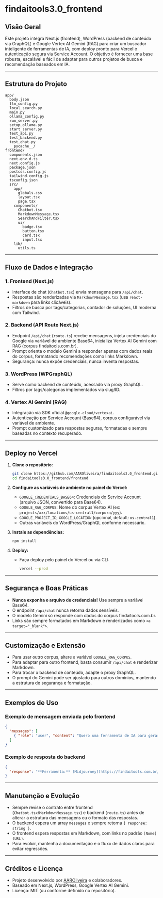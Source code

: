 # findaitools3.0_frontend

## Visão Geral

Este projeto integra Next.js (frontend), WordPress (backend de conteúdo via GraphQL) e Google Vertex AI Gemini (RAG) para criar um buscador inteligente de ferramentas de IA, com deploy pronto para Vercel e autenticação segura via Service Account. O objetivo é fornecer uma base robusta, escalável e fácil de adaptar para outros projetos de busca e recomendação baseados em IA.

---

## Estrutura do Projeto


```text
app/
  body.json
  llm_config.py
  local_search.py
  main.py
  ollama_config.py
  run_server.py
  setup_ollama.py
  start_server.py
  test_api.py
  test_backend.py
  test_chat.py
  __pycache__/
frontend/
  components.json
  next-env.d.ts
  next.config.js
  package.json
  postcss.config.js
  tailwind.config.js
  tsconfig.json
  src/
    app/
      globals.css
      layout.tsx
      page.tsx
    components/
      Chatbot.tsx
      MarkdownMessage.tsx
      SearchAndFilter.tsx
      ui/
        badge.tsx
        button.tsx
        card.tsx
        input.tsx
    lib/
      utils.ts
```

---

## Fluxo de Dados e Integração


### 1. Frontend (Next.js)

- Interface de chat (`Chatbot.tsx`) envia mensagens para `/api/chat`.
- Respostas são renderizadas via `MarkdownMessage.tsx` (usa `react-markdown` para links clicáveis).
- Filtros de busca por tags/categorias, contador de soluções, UI moderna com Tailwind.

### 2. Backend (API Route Next.js)

- Endpoint `/api/chat` (`route.ts`) recebe mensagens, injeta credenciais do Google via variável de ambiente Base64, inicializa Vertex AI Gemini com RAG (corpus findaitools.com.br).
- Prompt orienta o modelo Gemini a responder apenas com dados reais do corpus, formatando recomendações como links Markdown.
- Segurança: nunca expõe credenciais, nunca inventa respostas.

### 3. WordPress (WPGraphQL)

- Serve como backend de conteúdo, acessado via proxy GraphQL.
- Filtros por tags/categorias implementados via slug/ID.

### 4. Vertex AI Gemini (RAG)

- Integração via SDK oficial `@google-cloud/vertexai`.
- Autenticação por Service Account (Base64), corpus configurável via variável de ambiente.
- Prompt customizado para respostas seguras, formatadas e sempre baseadas no contexto recuperado.

---

## Deploy no Vercel


1. **Clone o repositório:**

   ```sh
   git clone https://github.com/AAROliveira/findaitools3.0_frontend.git
   cd findaitools3.0_frontend/frontend
   ```

2. **Configure as variáveis de ambiente no painel do Vercel:**

   - `GOOGLE_CREDENTIALS_BASE64`: Credenciais do Service Account (arquivo JSON, convertido para Base64).
   - `GOOGLE_RAG_CORPUS`: Nome do corpus Vertex AI (ex: `projects/xxx/locations/us-central1/corpora/yyy`).
   - `GOOGLE_PROJECT_ID`, `GOOGLE_LOCATION` (opcional, default: `us-central1`).
   - Outras variáveis do WordPress/GraphQL conforme necessário.

3. **Instale as dependências:**

   ```sh
   npm install
   ```

4. **Deploy:**

   - Faça deploy pelo painel do Vercel ou via CLI:

     ```sh
     vercel --prod
     ```

---


## Segurança e Boas Práticas

- **Nunca exponha o arquivo de credenciais!** Use sempre a variável Base64.
- O endpoint `/api/chat` nunca retorna dados sensíveis.
- O modelo Gemini só responde com dados do corpus findaitools.com.br.
- Links são sempre formatados em Markdown e renderizados como `<a target="_blank">`.

---


## Customização e Extensão

- Para usar outro corpus, altere a variável `GOOGLE_RAG_CORPUS`.
- Para adaptar para outro frontend, basta consumir `/api/chat` e renderizar Markdown.
- Para trocar o backend de conteúdo, adapte o proxy GraphQL.
- O prompt do Gemini pode ser ajustado para outros domínios, mantendo a estrutura de segurança e formatação.

---

## Exemplos de Uso


### Exemplo de mensagem enviada pelo frontend

```json
{
  "messages": [
    { "role": "user", "content": "Quero uma ferramenta de IA para gerar imagens." }
  ]
}
```

### Exemplo de resposta do backend

```json
{
  "response": "**Ferramenta:** [Midjourney](https://findaitools.com.br/category/midjourney)\n**Descrição:** Geração de imagens realistas por IA."
}
```

---


## Manutenção e Evolução

- Sempre revise o contrato entre frontend (`Chatbot.tsx`/`MarkdownMessage.tsx`) e backend (`route.ts`) antes de alterar a estrutura das mensagens ou o formato das respostas.
- O backend espera um array `messages` e sempre retorna `{ response: string }`.
- O frontend espera respostas em Markdown, com links no padrão `[Nome](URL)`.
- Para evoluir, mantenha a documentação e o fluxo de dados claros para evitar regressões.

---


## Créditos e Licença

- Projeto desenvolvido por [AAROliveira](https://github.com/AAROliveira) e colaboradores.
- Baseado em Next.js, WordPress, Google Vertex AI Gemini.
- Licença: MIT (ou conforme definido no repositório).
